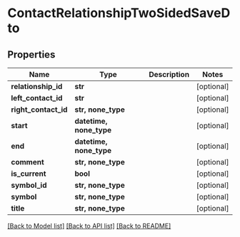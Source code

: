 # ContactRelationshipTwoSidedSaveDto


## Properties
Name | Type | Description | Notes
------------ | ------------- | ------------- | -------------
**relationship_id** | **str** |  | [optional] 
**left_contact_id** | **str** |  | [optional] 
**right_contact_id** | **str, none_type** |  | [optional] 
**start** | **datetime, none_type** |  | [optional] 
**end** | **datetime, none_type** |  | [optional] 
**comment** | **str, none_type** |  | [optional] 
**is_current** | **bool** |  | [optional] 
**symbol_id** | **str, none_type** |  | [optional] 
**symbol** | **str, none_type** |  | [optional] 
**title** | **str, none_type** |  | [optional] 

[[Back to Model list]](../README.md#documentation-for-models) [[Back to API list]](../README.md#documentation-for-api-endpoints) [[Back to README]](../README.md)


